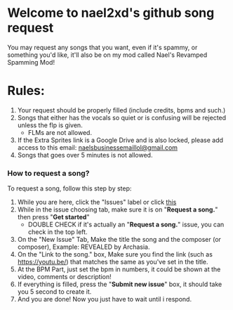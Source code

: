 # Welcome to nael2xd's github song request

You may request any songs that you want, even if it's spammy, or something you'd like, it'll also be on my mod called Nael's Revamped Spamming Mod!

# Rules:
1. Your request should be properly filled (include credits, bpms and such.)
2. Songs that either has the vocals so quiet or is confusing will be rejected unless the flp is given.
   - FLMs are not allowed.
3. If the Extra Sprites link is a Google Drive and is also locked, please add access to this email: naelsbusinessemaillol@gmail.com
4. Songs that goes over 5 minutes is not allowed.

### How to request a song?

To request a song, follow this step by step:
1. While you are here, click the "Issues" label or click [this](https://github.com/NAEL2XD/Songs-to-chart-Requests/issues/new/choose)
2. While in the issue choosing tab, make sure it is on "**Request a song.**" then press "**Get started**"
   - DOUBLE CHECK if it's actually an "**Request a song.**" issue, you can check in the top left.
3. On the "New Issue" Tab, Make the title the song and the composer (or composer), Example: REVEALED by Archasia.
4. On the "Link to the song." box, Make sure you find the link (such as https://youtu.be/) that matches the same as you've set in the title.
5. At the BPM Part, just set the bpm in numbers, it could be shown at the video, comments or description!
6. If everything is filled, press the "**Submit new issue**" box, it should take you 5 second to create it.
7. And you are done! Now you just have to wait until i respond.
